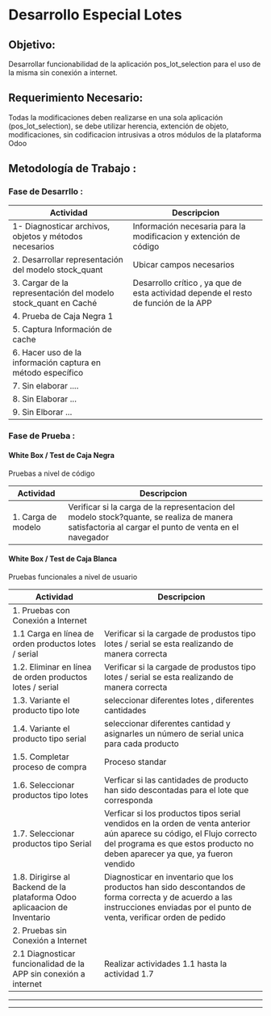 # Desarrollo Especial Lotes

## Objetivo: 

Desarrollar funcionabilidad de la aplicación pos_lot_selection para el uso de la misma sin conexión a internet.     

## Requerimiento Necesario:

Todas la modificaciones deben realizarse en una sola aplicación (pos_lot_selection), se debe utilizar herencia, extención de objeto, modificaciones, sin codificacion intrusivas a otros módulos de la plataforma Odoo

## Metodología de Trabajo : 

### Fase de Desarrllo : 

Actividad  | Descripcion
------------- | -------------
1- Diagnosticar archivos, objetos y métodos necesarios | Información necesaria para la modificacion y extención de código
2. Desarrollar representación del modelo stock_quant | Ubicar campos necesarios 
3. Cargar de la representación del modelo stock_quant en Caché | Desarrollo crítico , ya que de esta actividad depende el resto de función de la APP
4. Prueba de Caja Negra 1 | 
5. Captura Información de cache | 
6. Hacer uso de la información captura en método específico | 
7. Sin elaborar  .... | 
8. Sin Elaborar ... | 
9. Sin Elborar ... | 

### Fase de Prueba : 

#### White Box / Test de Caja Negra

Pruebas a nivel de código 

Actividad | Descripcion 
------------- | -------------
 1. Carga de modelo | Verificar si la carga de la representacion del modelo stock?quante, se realiza de manera satisfactoria al cargar el punto de venta en el navegador
 
#### White Box / Test de Caja Blanca

 Pruebas funcionales a nivel de usuario

Actividad | Descripcion 
------------- | -------------
 1. Pruebas con Conexión a Internet |
 1.1 Carga en línea de orden productos lotes / serial  | Verificar si la cargade de produstos tipo lotes / serial se esta realizando de manera correcta
 1.2. Eliminar en línea de orden productos lotes / serial  | Verificar si la cargade de produstos tipo lotes / serial se esta realizando de manera correcta
 1.3. Variante el producto tipo lote  | seleccionar diferentes lotes , diferentes cantidades
 1.4. Variante el producto tipo serial  | seleccionar diferentes cantidad y asignarles un número de serial unica para cada producto
 1.5. Completar proceso de compra  | Proceso standar 
 1.6. Seleccionar productos tipo lotes | Verficar si las cantidades de producto han sido descontadas para el lote que corresponda
 1.7. Seleccionar productos tipo Serial | Verficar si los productos tipos serial vendidos en la orden de venta anterior aún aparece su código, el Flujo correcto del programa es que estos producto no deben aparecer ya que, ya fueron vendido
 1.8. Dirigirse al Backend de la plataforma Odoo aplicaacion de Inventario |  Diagnosticar en inventario que los productos han sido descontandos de forma correcta y de acuerdo a las instrucciones enviadas por el punto de venta, verificar orden de pedido
 2. Pruebas sin Conexión a Internet |
 2.1 Diagnosticar funcionalidad de la APP sin conexión a internet | Realizar actividades 1.1 hasta la actividad 1.7

     

---------------------
---------------------
